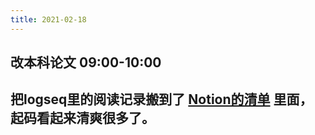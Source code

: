 ```yaml
---
title: 2021-02-18
---
```


## 改本科论文 09:00-10:00
## 把logseq里的阅读记录搬到了 [Notion的清单](https://www.notion.so/zhangxueshan246/d399e4ff61ba4a069a4d1af29a212796?v=4e33ebf0ec59436aa5b904a84a398ca4) 里面，起码看起来清爽很多了。
##
